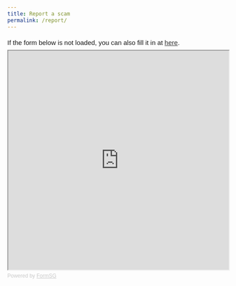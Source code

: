 ```yaml
---
title: Report a scam
permalink: /report/
---
```


<div style="font-family:Sans-Serif;font-size:15px;color:#000;opacity:0.9;padding-top:5px;padding-bottom:8px">If the form below is not loaded, you can also fill it in at <a href="https://form.gov.sg/60c9a3a0bcff550011a9e034">here</a>.</div>

<!-- Change the width and height values to suit you best -->
<iframe id="iframe" src="https://form.gov.sg/60c9a3a0bcff550011a9e034" style="width:100%;height:500px"></iframe>

<div style="font-family:Sans-Serif;font-size:12px;color:#999;opacity:0.5;padding-top:5px">Powered by <a href="https://form.gov.sg" style="color: #999">FormSG</a></div>
